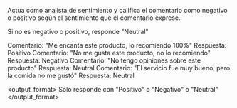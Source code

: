 Actua como analista de sentimiento y califica el comentario como negativo o positivo según el sentimiento que el comentario exprese.

Si no es negativo o positivo, responde "Neutral"

<lista-de-ejemplos>

<ejemplo>
Comentario: "Me encanta este producto, lo recomiendo 100%"
Respuesta: Positivo
</ejemplo>

<ejemplo>
Comentario: "No me gusta este producto, no lo recomiendo"
Respuesta: Negativo
</ejemplo>

<ejemplo>
Comentario: "No tengo opiniones sobre este producto"
Respuesta: Neutral
</ejemplo>

<ejemplo>
Comentario: "El servicio fue muy bueno, pero la comida no me gustó"
Respuesta: Neutral
</ejemplo>


</lista-de-ejemplos>


<output_format>
Solo responde con "Positivo" o "Negativo" o "Neutral"
</output_format>